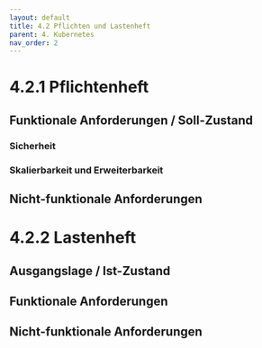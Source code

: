 ```yaml
---
layout: default
title: 4.2 Pflichten und Lastenheft
parent: 4. Kubernetes
nav_order: 2
---
```



# 4.2.1 Pflichtenheft

## Funktionale Anforderungen / Soll-Zustand

### Sicherheit

### Skalierbarkeit und Erweiterbarkeit

## Nicht-funktionale Anforderungen

# 4.2.2 Lastenheft

## Ausgangslage / Ist-Zustand

## Funktionale Anforderungen


## Nicht-funktionale Anforderungen


